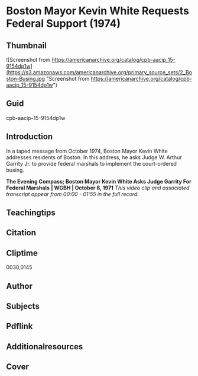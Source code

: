 # Boston Mayor Kevin White Requests Federal Support (1974)

## Thumbnail

![Screenshot from https://americanarchive.org/catalog/cpb-aacip_15-9154dp1w](https://s3.amazonaws.com/americanarchive.org/primary_source_sets/2_Boston-Busing.jpg "Screenshot from https://americanarchive.org/catalog/cpb-aacip_15-9154dp1w")


## Guid
cpb-aacip-15-9154dp1w 

## Introduction

In a taped message from October 1974, Boston Mayor Kevin White addresses residents of Boston. In this address, he asks Judge W. Arthur Garrity Jr. to provide federal marshals to implement the court-ordered busing. 

<b>The Evening Compass; Boston Mayor Kevin White Asks Judge Garrity For Federal Marshals</b>
<b>| WGBH | October 8, 1971</b>
<i>This video clip and associated transcript appear from 00:00 - 01:55 in the full record.</i>

## Teachingtips

## Citation

## Cliptime

0030,0145

## Author
## Subjects
## Pdflink
## Additionalresources
## Cover

